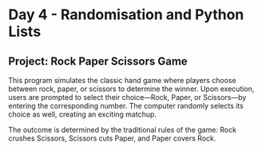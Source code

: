 # Day 4 - Randomisation and Python Lists

## Project: Rock Paper Scissors Game

This program simulates the classic hand game where players choose between rock, paper, or scissors to determine the winner. 
Upon execution, users are prompted to select their choice—Rock, Paper, or Scissors—by entering the corresponding number. 
The computer randomly selects its choice as well, creating an exciting matchup.

The outcome is determined by the traditional rules of the game: Rock crushes Scissors, Scissors cuts Paper, and Paper covers Rock. 

